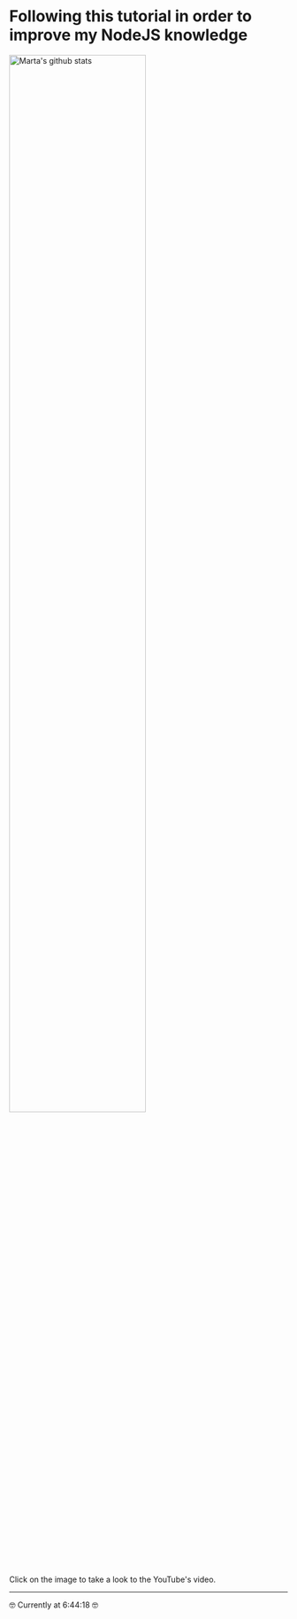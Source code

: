 # Following this tutorial in order to improve my NodeJS knowledge

[<img width="70%" align="center" alt="Marta's github stats" src="https://www.freecodecamp.org/news/content/images/2021/04/nodeexpress.png" />](https://www.youtube.com/watch?v=Oe421EPjeBE) </br></br>
Click on the image to take a look to the YouTube's video.</br>

---

<p>🤓 Currently at 6:44:18 🤓</p>
